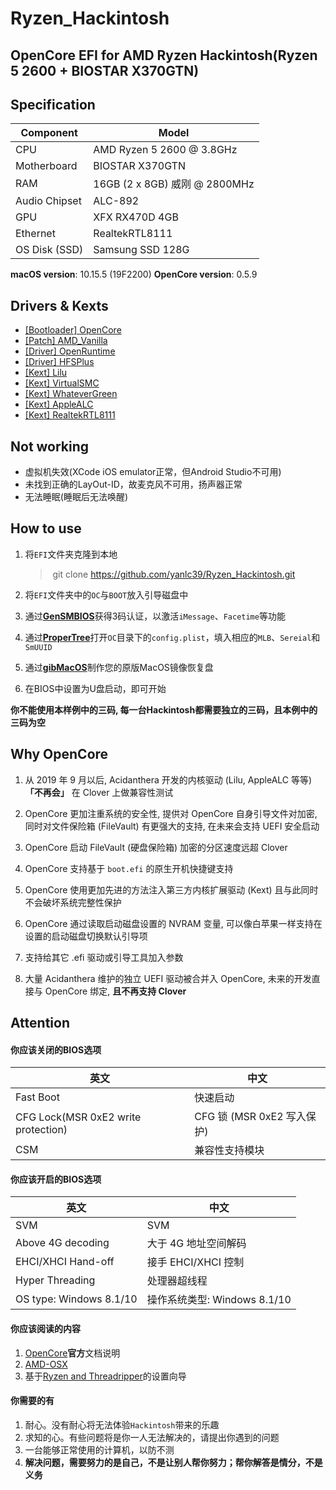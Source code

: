 # Ryzen_Hackintosh
## OpenCore EFI for AMD Ryzen Hackintosh(Ryzen 5 2600 + BIOSTAR X370GTN)

## Specification
| **Component** | **Model** |
| ------------- | --------- |
| CPU | AMD Ryzen 5 2600 @ 3.8GHz |
| Motherboard | BIOSTAR X370GTN |
| RAM | 16GB (2 x 8GB) 威刚 @ 2800MHz |
| Audio Chipset | ALC-892 |
| GPU | XFX RX470D 4GB |
| Ethernet | RealtekRTL8111 |
| OS Disk (SSD) | Samsung SSD 128G |

**macOS version**: 10.15.5 (19F2200) 
**OpenCore version**: 0.5.9  

## Drivers & Kexts
 - [[Bootloader] OpenCore](https://github.com/acidanthera/OpenCorePkg)
 - [[Patch] AMD_Vanilla](https://github.com/AMD-OSX/AMD_Vanilla)
 - [[Driver] OpenRuntime](https://github.com/acidanthera/OpenCorePkg)
 - [[Driver] HFSPlus](https://github.com/acidanthera/OcBinaryData/blob/master/Drivers/HfsPlus.efi)
 - [[Kext] Lilu](https://github.com/acidanthera/Lilu)
 - [[Kext] VirtualSMC](https://github.com/acidanthera/VirtualSMC)
 - [[Kext] WhateverGreen](https://github.com/acidanthera/WhateverGreen)
 - [[Kext] AppleALC](https://github.com/acidanthera/AppleALC)
 - [[Kext] RealtekRTL8111](https://bitbucket.org/RehabMan/os-x-realtek-network/downloads/)

## Not working
 - 虚拟机失效(XCode iOS emulator正常，但Android Studio不可用)
 - 未找到正确的LayOut-ID，故麦克风不可用，扬声器正常
 - 无法睡眠(睡眠后无法唤醒)

## How to use
  1. 将`EFI`文件夹克隆到本地

     > ​	git clone https://github.com/yanlc39/Ryzen_Hackintosh.git

  2. 将`EFI`文件夹中的`OC`与`BOOT`放入引导磁盘中

  3. 通过[**GenSMBIOS**](https://github.com/corpnewt/GenSMBIOS)获得3码认证，以激活`iMessage`、`Facetime`等功能

  4. 通过[**ProperTree**](https://github.com/corpnewt/ProperTree)打开`OC`目录下的`config.plist`，填入相应的`MLB`、`Sereial`和`SmUUID`

  5. 通过[**gibMacOS**](https://github.com/corpnewt/gibMacOS/)制作您的原版MacOS镜像恢复盘

  6. 在BIOS中设置为U盘启动，即可开始 

**你不能使用本样例中的三码, 每一台Hackintosh都需要独立的三码，且本例中的三码为空**

## Why OpenCore

1. 从 2019 年 9 月以后, Acidanthera 开发的内核驱动 (Lilu, AppleALC 等等) **「不再会」** 在 Clover 上做兼容性测试

2. OpenCore 更加注重系统的安全性, 提供对 OpenCore 自身引导文件对加密, 同时对文件保险箱 (FileVault) 有更强大的支持, 在未来会支持 UEFI 安全启动

3. OpenCore 启动 FileVault (硬盘保险箱) 加密的分区速度远超 Clover

4. OpenCore 支持基于 `boot.efi` 的原生开机快捷键支持

5. OpenCore 使用更加先进的方法注入第三方内核扩展驱动 (Kext) 且与此同时不会破坏系统完整性保护

6. OpenCore 通过读取启动磁盘设置的 NVRAM 变量, 可以像白苹果一样支持在设置的启动磁盘切换默认引导项

7. 支持给其它 .efi 驱动或引导工具加入参数

8. 大量 Acidanthera 维护的独立 UEFI 驱动被合并入 OpenCore, 未来的开发直接与 OpenCore 绑定, **且不再支持 Clover**

## Attention
#### 你应该关闭的BIOS选项
| **英文** | **中文** |
| ------------- | --------- |
| Fast Boot | 快速启动 |
| CFG Lock(MSR 0xE2 write protection) | CFG 锁 (MSR 0xE2 写入保护) |
| CSM | 兼容性支持模块 |

#### 你应该开启的BIOS选项
| **英文** | **中文** |
| ------------- | --------- |
| SVM | SVM |
| Above 4G decoding | 大于 4G 地址空间解码 |
| EHCI/XHCI Hand-off | 接手 EHCI/XHCI 控制 |
| Hyper Threading | 处理器超线程 |
| OS type: Windows 8.1/10 | 操作系统类型: Windows 8.1/10 |

#### 你应该阅读的内容

1. [OpenCore](https://github.com/acidanthera/OpenCorePkg/blob/master/Docs/Configuration.pdf)**官方**文档说明
2. [AMD-OSX](https://forum.amd-osx.com/index.php)
3. 基于[Ryzen and Threadripper](https://dortania.github.io/OpenCore-Desktop-Guide/AMD/zen.html)的设置向导

#### 你需要的有

1. 耐心。没有耐心将无法体验`Hackintosh`带来的乐趣
2. 求知的心。有些问题将是你一人无法解决的，请提出你遇到的问题
3. 一台能够正常使用的计算机，以防不测
4. **解决问题，需要努力的是自己，不是让别人帮你努力；帮你解答是情分，不是义务**